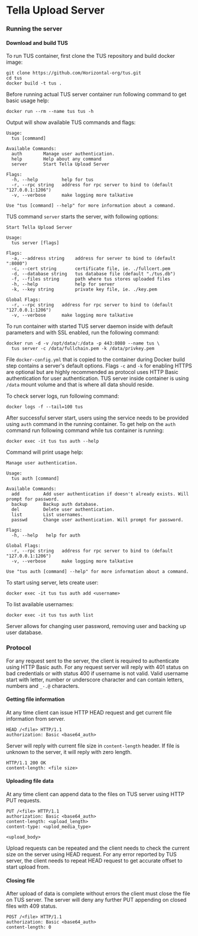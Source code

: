# Tella Upload Server

### Running the server
#### Download and build TUS
To run TUS container, first clone the TUS repository and build docker image:
```shell script
git clone https://github.com/Horizontal-org/tus.git
cd tus
docker build -t tus .
```
Before running actual TUS server container run following command to get basic usage help:
```shell script
docker run --rm --name tus tus -h
```
Output will show available TUS commands and flags:
```shell script
Usage:
  tus [command]

Available Commands:
  auth        Manage user authentication.
  help        Help about any command
  server      Start Tella Upload Server

Flags:
  -h, --help         help for tus
  -r, --rpc string   address for rpc server to bind to (default "127.0.0.1:1206")
  -v, --verbose      make logging more talkative

Use "tus [command] --help" for more information about a command.
```
TUS command `server` starts the server, with following options:
```shell script
Start Tella Upload Server

Usage:
  tus server [flags]

Flags:
  -a, --address string    address for server to bind to (default ":8080")
  -c, --cert string       certificate file, ie. ./fullcert.pem
  -d, --database string   tus database file (default "./tus.db")
  -f, --files string      path where tus stores uploaded files
  -h, --help              help for server
  -k, --key string        private key file, ie. ./key.pem

Global Flags:
  -r, --rpc string   address for rpc server to bind to (default "127.0.0.1:1206")
  -v, --verbose      make logging more talkative
```
To run container with started TUS server daemon inside with default parameters and with SSL enabled, 
run the following command:
```shell script
docker run -d -v /opt/data/:/data -p 443:8080 --name tus \
  tus server -c /data/fullchain.pem -k /data/privkey.pem
``` 
File `docker-config.yml` that is copied to the container during Docker build step contains a server's
default options. Flags `-c` and `-k` for enabling HTTPS are optional but are highly recommended as 
protocol uses HTTP Basic authentication for user authentication. TUS server inside container is 
using `/data` mount volume and that is where all data should reside.

To check server logs, run following command:
```shell script
docker logs -f --tail=100 tus
```
After successful server start, users using the service needs to be provided using `auth` command in the running container.
To get help on the `auth` command run following command while tus container is running:
```shell script
docker exec -it tus tus auth --help
```
Command will print usage help:
```shell script
Manage user authentication.

Usage:
  tus auth [command]

Available Commands:
  add         Add user authentication if doesn't already exists. Will prompt for password.
  backup      Backup auth database.
  del         Delete user authentication.
  list        List usernames.
  passwd      Change user authentication. Will prompt for password.

Flags:
  -h, --help   help for auth

Global Flags:
  -r, --rpc string   address for rpc server to bind to (default "127.0.0.1:1206")
  -v, --verbose      make logging more talkative

Use "tus auth [command] --help" for more information about a command.
```
To start using server, lets create user:
```shell script
docker exec -it tus tus auth add <username>
```
To list available usernames:
```shell script
docker exec -it tus tus auth list
```
Server allows for changing user password, removing user and backing up user database.


### Protocol
For any request sent to the server, the client is required to authenticate using HTTP Basic auth. 
For any request server will reply with 401 status on bad credentials or with status 400 if username 
is not valid. Valid username start with letter, number or underscore character and can contain
letters, numbers and `_-.@` characters.

#### Getting file information
At any time client can issue HTTP HEAD request and get current file information from server.
```http request
HEAD /<file> HTTP/1.1
authorization: Basic <base64_auth>
```
Server will reply with current file size in `content-length` header. If file is unknown to the server, 
it will reply with zero length.
```http request
HTTP/1.1 200 OK
content-length: <file size>
```

#### Uploading file data
At any time client can append data to the files on TUS server using HTTP PUT requests.
```http request
PUT /<file> HTTP/1.1
authorization: Basic <base64_auth>
content-length: <upload_length>
content-type: <uplod_media_type>

<upload_body>
```
Upload requests can be repeated and the client needs to check the current size on the server using 
HEAD request. For any error reported by TUS server, the client needs to repeat HEAD request to get 
accurate offset to start upload from.

#### Closing file
After upload of data is complete without errors the client must close the file on TUS server. The 
server will deny any further PUT appending on closed files with 409 status.
```http request
POST /<file> HTTP/1.1
authorization: Basic <base64_auth>
content-length: 0
```
